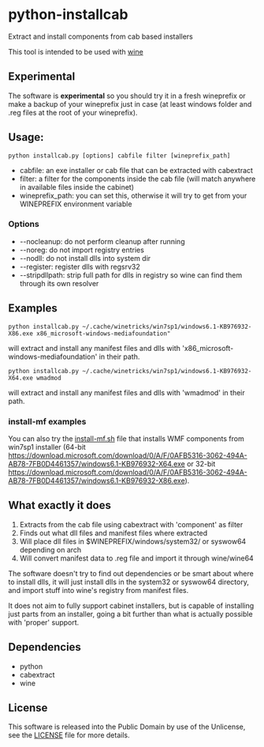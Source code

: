 # python-installcab

Extract and install components from cab based installers

This tool is intended to be used with [wine](https://winehq.org)

## Experimental

The software is  **experimental** so you should try it in a fresh wineprefix or make a backup of your wineprefix just in case (at least windows folder and .reg files at the root of your wineprefix).

## Usage:

```
python installcab.py [options] cabfile filter [wineprefix_path]
```

- cabfile: an exe installer or cab file that can be extracted with cabextract
- filter: a filter for the components inside the cab file (will match anywhere in available files inside the cabinet)
- wineprefix_path: you can set this, otherwise it will try to get from your WINEPREFIX environment variable

### Options

-  --nocleanup: do not perform cleanup after running
-  --noreg: do not import registry entries
-  --nodll: do not install dlls into system dir
-  --register: register dlls with regsrv32
-  --stripdllpath: strip full path for dlls in registry so wine can find them through its own resolver
   
## Examples

```
python installcab.py ~/.cache/winetricks/win7sp1/windows6.1-KB976932-X86.exe x86_microsoft-windows-mediafoundation"
```

will extract and install any manifest files and dlls with 'x86_microsoft-windows-mediafoundation' in their path.

```
python installcab.py ~/.cache/winetricks/win7sp1/windows6.1-KB976932-X64.exe wmadmod
```

will extract and install any manifest files and dlls with 'wmadmod' in their path.

### install-mf examples

You can also try the [install-mf.sh](install-mf.sh) file that installs WMF components from win7sp1 installer (64-bit https://download.microsoft.com/download/0/A/F/0AFB5316-3062-494A-AB78-7FB0D4461357/windows6.1-KB976932-X64.exe or 32-bit https://download.microsoft.com/download/0/A/F/0AFB5316-3062-494A-AB78-7FB0D4461357/windows6.1-KB976932-X86.exe).

## What exactly it does

1. Extracts from the cab file using cabextract with 'component' as filter
2. Finds out what dll files and manifest files where extracted
3. Will place dll files in $WINEPREFIX/windows/system32/ or syswow64 depending on arch
4. Will convert manifest data to .reg file and import it through wine/wine64

The software doesn't try to find out dependencies or be smart about where to install dlls, it will just install dlls in the system32 or syswow64 directory, and import stuff into wine's registry from manifest files.

It does not aim to fully support cabinet installers, but is capable of installing just parts from an installer, going a bit further than what is actually possible with 'proper' support.

## Dependencies

- python
- cabextract
- wine

## License

This software is released into the Public Domain by use of the Unlicense, see the [LICENSE](LICENSE) file
for more details.

